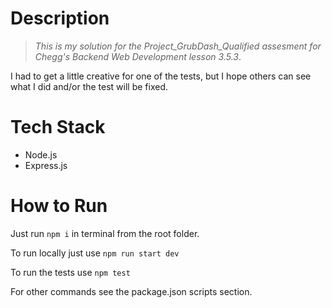 # Description

>*This is my solution for the Project_GrubDash_Qualified assesment for Chegg's Backend Web Development lesson 3.5.3*.

I had to get a little creative for one of the tests, but I hope others can see what I did and/or the test will be fixed.

# Tech Stack
* Node.js
* Express.js

# How to Run

Just run ```npm i``` in terminal from the root folder.

To run locally just use ```npm run start dev```

To run the tests use ```npm test```

For other commands see the package.json scripts section.
